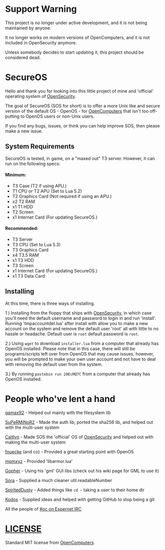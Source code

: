 # Support Warning
This project is no longer under active development, and it is not being maintained by anyone.  

It no longer works on modern versions of OpenComputers, and it is not included in OpenSecurity anymore.  

Unless somebody decides to start updating it, this project should be considered dead.

# SecureOS
Hello and thank you for looking into this little project of mine and 'official' operating system of [OpenSecurity](https://github.com/PC-Logix/OpenSecurity).

The goal of SecureOS (SOS for short) is to offer a more Unix like and secure version of the default OS - OpenOS - for [OpenComputers](http://oc.cil.li/index.php?/page/index.html) that isn't too off-putting to OpenOS users or non-Unix users.

If you find any bugs, issues, or think you can help improve SOS, then please make a new issue.

## System Requirements
SecureOS is tested, in game, on a "maxed out" T3 server. However, it can run on the following specs:

#### Minimum:
* T3 Case (T2 if using APU.)
* T1 CPU or T2 APU (Set to Lua 5.2)
* T2 Graphics Card (Not required if using an APU.)
* x2 T2 RAM
* x1 T1 HDD
* T2 Screen
* x1 Internet Card (For updating SecureOS.)

#### Recommended:
* T3 Server
* T3 CPU (Set to Lua 5.3)
* T3 Graphics Card
* x4 T3.5 RAM
* x1 T3 HDD
* T3 Screen
* x1 Internet Card (For updating SecureOS.)
* x1 T3 Data Card

## Installing
At this time, there is three ways of installing.

1.) Installing from the floppy that ships with [OpenSecurity](https://github.com/PC-Logix/OpenSecurity), in which case you'll need the default username and password to login in and run 'install'. Running 'tmpaccountdel.lua' after install with allow you to make a new account on the system and remove the default user 'root' all with little to no hassle or headache. Default user is `root` default password is `root`.

2.) Using `wget` to download `installer.lua` from a computer that already has OpenOS installed. Please note that in this case, there will still be programs/scripts left over from OpenOS that may cause issues, however, you will be prompted to make your own user account and not have to deal with removing the default user from the system.

3.) By running `pastebin run 20EcMQ7C` from a computer that already has OpenOS installed.

# People who've lent a hand
[gamax92](https://github.com/gamax92) - Helped out mainly with the filesystem lib

[SuPeRMiNoR2](https://github.com/SuPeRMiNoR2) - Made the auth lib, ported the sha256 lib, and helped out with the multi-user system

[Caitlyn](https://github.com/CaitlynMainer) - Made SOS the 'official' OS of [OpenSecurity](https://github.com/PC-Logix/OpenSecurity) and helped out with making the multi-user system

[fnuecke](https://github.com/fnuecke) (and co) - Provided a great starting point with OpenOS

[mpmxyz](https://github.com/mpmxyz) - Provided 'libarmor.lua'

[Gopher](https://github.com/OpenPrograms/Gopher-Programs/tree/master/gml) - Using his 'gml' GUI libs (check out his wiki page for GML to use it)

[Sora](https://github.com/RobertCochran) - Supplied a much cleaner util.readableNumber

[SpiritedDusty](https://github.com/SpiritedDusty) - Added things like `cd ~` taking a user to their home dir

[Kodos](https://github.com/MyNameIsKodos) - Supplied ideas and helped with getting GitHub to stop being a git

All the people of [#oc on Espernet IRC](http://webchat.esper.net/?channels=#oc)

# [LICENSE](https://github.com/MightyPirates/OpenComputers/blob/master-MC1.7.10/LICENSE)
Standard MIT license from [OpenComputers](http://oc.cil.li/index.php?/page/index.html).
